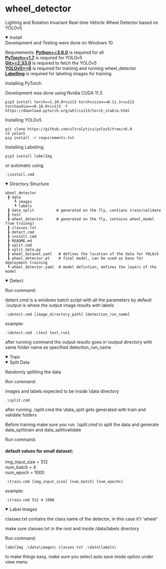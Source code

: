 # wheel_detector
Lighting and Rotation Invariant Real-time Vehicle Wheel Detector based on YOLOv5


<details open>
<summary>Install</summary>
Development and Testing were done on Windows 10

Requirements:
[**Python>=3.6.0**](https://www.python.org/) is required for all \
[**PyTorch>=1.7**](https://pytorch.org/get-started/locally/) is required for YOLOv5 \
[**Git>=2.33.0**](https://www.python.org/) is required to fetch the YOLOv5 \
[**YOLOv5>=6**](https://github.com/ultralytics/yolov5/tree/v6.0) is required for training and running wheel_detector\
[**LabelImg**](https://github.com/tzutalin/labelImg) is required for labeling images for training

Installing PyTorch

Development was done using Nvidia CUDA 11.3

```
pip3 install torch==1.10.0+cu113 torchvision==0.11.1+cu113 torchaudio===0.10.0+cu113 -f https://download.pytorch.org/whl/cu113/torch_stable.html
```

Installing YOLOv5
```
git clone https://github.com/ultralytics/yolov5/tree/v6.0
cd yolov5
pip install -r requirements.txt
```
Installing LabelImg

```
pip3 install labelImg
```
or automatic using

```
.\install.cmd
```
</details>

<details open>
<summary>Directory Structure</summary>

```
wheel_detector
 ┣ data
    ┗ images
    ┗ labels
 ┣ data_split          # generated on the fly, contians train/validate
 ┣ test
 ┣ wheel_detector      # generated on the fly, contains wheel_model from trainng)
 ┣ classes.txt
 ┣ detect.cmd
 ┣ install.cmd
 ┣ README.md
 ┣ split.cmd
 ┣ split_data.py
 ┣ wheel_dataset.yaml   # defines the location of the data for YOLOv5
 ┣ wheel_detector.pt    # final model, can be used as base for deployment training
 ┗ wheel_detector.yaml  # model defintion, defines the layers of the model
```
</details>


<details open>
<summary>Detect</summary>

Run command:

detect.cmd is a windows batch script with all the parameters
by default .\output is where the output image results with labels 

```
.\detect.cmd [image_directory_path] [detection_run_name]
```

example: 

```
.\detect.cmd .\test test_run1
```

after running command the output results goes in \output directory with same folder name as specified detection_run_name

</details>

<details open>


<details open>
<summary>Split Data</summary>

Randomly splitting the data

Run command:

images and labels expected to be inside \data directory
```
.\split.cmd
```

after running .\split.cmd the \data_split gets generated with train and validate folders

</details>

<summary>Train</summary>
Before training make sure you run .\split.cmd to split the data 
and generate data_spit\train and data_split\validate

Run command:

#### default values for small dataset:
img_input_size = 512  \
num_batch = 4 \
num_epoch = 1000 

```
.\train.cmd [img_input_size] [num_batch] [num_epochs]
```

example:
```
.\train.cmd 512 4 1000
```
</details>

<details open>
<summary>Label Images</summary>

classes.txt contains the class name of the detector, in this case it't 'wheel'

make sure classes.txt in the root and inside /data/labels directory 

Run command:

```
labelImg .\data\images\ classes.txt .\data\labels\
```

to make things easy, make sure you select auto save mode option under view menu

</details>
